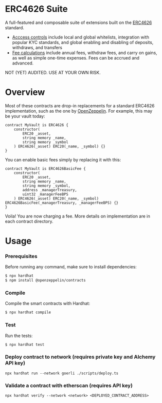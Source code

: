 # ERC4626 Suite

A full-featured and composable suite of extensions built on the [ERC4626](https://erc4626.info) standard.
* [Acccess controls]() include local and global whitelists, integration with popular KYC standards, and global enabling and disabling of deposits, withdraws, and transfers
* [Fee calculations]() include annual fees, withdraw fees, and carry on gains, as well as simple one-time expenses. Fees can be accrued and advanced.

NOT (YET) AUDITED. USE AT YOUR OWN RISK.

# Overview

Most of these contracts are drop-in replacements for a standard ERC4626 implementation, such as the one by [OpenZeppelin](https://github.com/OpenZeppelin/openzeppelin-contracts/blob/master/contracts/token/ERC20/extensions/ERC4626.sol). For example, this may be your vault today:

```solidity
contract MyVault is ERC4626 {
    constructor(
        ERC20 _asset,
        string memory _name,
        string memory _symbol
    ) ERC4626(_asset) ERC20(_name, _symbol) {}
}
```
You can enable basic fees simply by replacing it with this:
```solidity
contract MyVault is ERC4626BasicFee {
    constructor(
        ERC20 _asset,
        string memory _name,
        string memory _symbol,
        address _managerTreasury,
        uint32 _managerFeeBPS
    ) ERC4626(_asset) ERC20(_name, _symbol) ERC4626BasicFee(_managerTreasury, _managerFeeBPS) {}
}
```
Voila! You are now charging a fee. More details on implementation are in each contract directory.

# Usage

### Prerequisites

Before running any command, make sure to install dependencies:

```sh
$ npx hardhat
$ npm install @openzeppelin/contracts
```

### Compile

Compile the smart contracts with Hardhat:

```sh
$ npx hardhat compile
```

### Test

Run the tests:

```sh
$ npx hardhat test
```

### Deploy contract to network (requires private key and Alchemy API key)

```
npx hardhat run --network goerli ./scripts/deploy.ts
```

### Validate a contract with etherscan (requires API key)

```
npx hardhat verify --network <network> <DEPLOYED_CONTRACT_ADDRESS>
```
